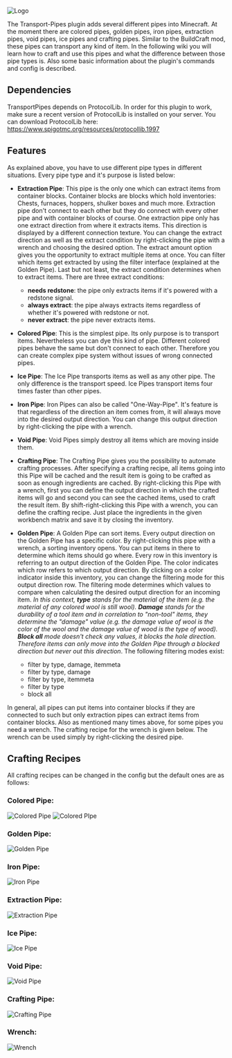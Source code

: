 ![Logo](https://img2.picload.org/image/riwprwgr/logo.png)

The Transport-Pipes plugin adds several different pipes into Minecraft. At the moment there are colored pipes, golden pipes, iron pipes, extraction pipes, void pipes, ice pipes and crafting pipes. Similar to the BuildCraft mod, these pipes can transport any kind of item. In the following wiki you will learn how to craft and use this pipes and what the difference between those pipe types is. Also some basic information about the plugin's commands and config is described.

## Dependencies
TransportPipes depends on ProtocolLib. In order for this plugin to work, make sure a recent version of ProtocolLib is installed on your server. You can download ProtocolLib here: <https://www.spigotmc.org/resources/protocollib.1997>

## Features
As explained above, you have to use different pipe types in different situations. Every pipe type and it's purpose is listed below:
* **Extraction Pipe**: This pipe is the only one which can extract items from container blocks. Container blocks are blocks which hold inventories: Chests, furnaces, hoppers, shulker boxes and much more. Extraction pipe don't connect to each other but they do connect with every other pipe and with container blocks of course. One extraction pipe only has one extract direction from where it extracts items. This direction is displayed by a different connection texture.
You can change the extract direction as well as the extract condition by right-clicking the pipe with a wrench and choosing the desired option. The extract amount option gives you the opportunity to extract multiple items at once. You can filter which items get extracted by using the filter interface (explained at the Golden Pipe). Last but not least, the extract condition determines when to extract items. There are three extract conditions:
    * **needs redstone**: the pipe only extracts items if it's powered with a redstone signal.
    * **always extract**: the pipe always extracts items regardless of whether it's powered with redstone or not.
    * **never extract**: the pipe never extracts items.
* **Colored Pipe**: This is the simplest pipe. Its only purpose is to transport items. Nevertheless you can dye this kind of pipe. Different colored pipes behave the same but don't connect to each other. Therefore you can create complex pipe system without issues of wrong connected pipes.
* **Ice Pipe**: The Ice Pipe transports items as well as any other pipe. The only difference is the transport speed. Ice Pipes transport items four times faster than other pipes.
* **Iron Pipe**: Iron Pipes can also be called "One-Way-Pipe". It's feature is that regardless of the direction an item comes from, it will always move into the desired output direction. You can change this output direction by right-clicking the pipe with a wrench.
* **Void Pipe**: Void Pipes simply destroy all items which are moving inside them.
* **Crafting Pipe**: The Crafting Pipe gives you the possibility to automate crafting processes. After specifying a crafting recipe, all items going into this Pipe will be cached and the result item is going to be crafted as soon as enough ingredients are cached. By right-clicking this Pipe with a wrench, first you can define the output direction in which the crafted items will go and second you can see the cached items, used to craft the result item. By shift-right-clicking this Pipe with a wrench, you can define the crafting recipe. Just place the ingredients in the given workbench matrix and save it by closing the inventory.
* **Golden Pipe**: A Golden Pipe can sort items. Every output direction on the Golden Pipe has a specific color. By right-clicking this pipe with a wrench, a sorting inventory opens. You can put items in there to determine which items should go where. Every row in this inventory is referring to an output direction of the Golden Pipe. The color indicates which row refers to which output direction. By clicking on a color indicator inside this inventory, you can change the filtering mode for this output direction row. The filtering mode determines which values to compare when calculating the desired output direction for an incoming item.
_In this context, **type** stands for the material of the item (e.g. the material of any colored wool is still wool). **Damage** stands for the durability of a tool item and in correlation to "non-tool" items, they determine the "damage" value (e.g. the damage value of wool is the color of the wool and the damage value of wood is the type of wood). **Block all** mode doesn't check any values, it blocks the hole direction. Therefore items can only move into the Golden Pipe through a blocked direction but never out this direction_. The following filtering modes exist:
  
    * filter by type, damage, itemmeta
    * filter by type, damage
    * filter by type, itemmeta
    * filter by type
    * block all

In general, all pipes can put items into container blocks if they are connected to such but only extraction pipes can extract items from container blocks. Also as mentioned many times above, for some pipes you need a wrench. The crafting recipe for the wrench is given below. The wrench can be used simply by right-clicking the desired pipe.

## Crafting Recipes
All crafting recipes can be changed in the config but the default ones are as follows:

### Colored Pipe:
![Colored Pipe](https://img2.picload.org/image/rwrlwwdi/coloredpipe.png)
![Colored PIpe](https://img2.picload.org/image/rwrlwwra/coloredpipes.gif)

### Golden Pipe:
![Golden Pipe](https://img2.picload.org/image/rwrlwwri/goldenpipe.png)

### Iron Pipe:
![Iron Pipe](https://img2.picload.org/image/rwrlwwdr/ironpipe.png)

### Extraction Pipe:
![Extraction Pipe](https://img2.picload.org/image/rwrlwwrl/extractionpipe.png)

### Ice Pipe:
![Ice Pipe](https://img2.picload.org/image/rwrlwwrw/icepipe.png)

### Void Pipe:
![Void Pipe](https://img2.picload.org/image/rwrlwwda/voidpipe.png)

### Crafting Pipe:
![Crafting Pipe](https://img2.picload.org/image/rwrlwwda/voidpipe.png)

### Wrench:
![Wrench](https://img2.picload.org/image/rwrlwwdl/wrench.png)